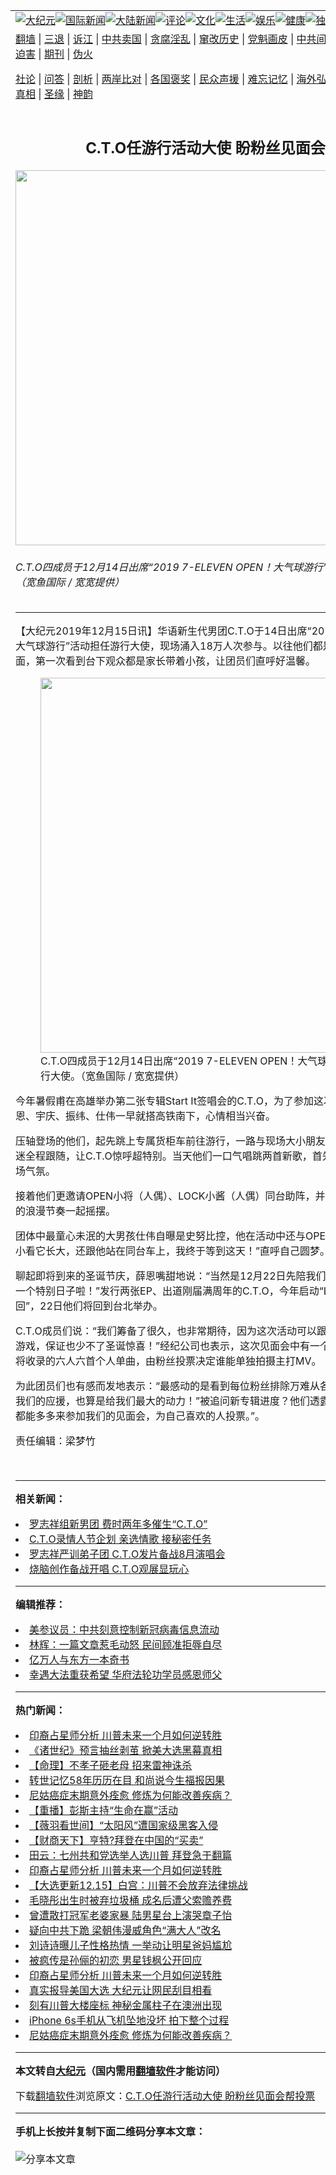 <a name="1" id="1" target="_blank"></a><span id="1"></span>
<table align=center border="0"><tr><td colspan="2" VALIGN=TOP><a href="https://github.com/zoelzd3252/djy/blob/master/gb/nsc413.md#1"><img src="https://raw.githubusercontent.com/zoelzd3252/www/master/t/djy/1.jpg" title="大纪元"></a><a href="https://github.com/zoelzd3252/djy/blob/master/gb/n24hr.md#1"><img src="https://raw.githubusercontent.com/zoelzd3252/www/master/t/djy/3.jpg" title="国际新闻"></a><a href="https://github.com/zoelzd3252/djy/blob/master/gb/nsc413.md#1"><img src="https://raw.githubusercontent.com/zoelzd3252/www/master/t/djy/4.jpg" title="大陆新闻"></a><a href="https://github.com/zoelzd3252/djy/blob/master/gb/news392.md#1"><img src="https://raw.githubusercontent.com/zoelzd3252/www/master/t/djy/5.jpg" title="评论"></a><a href="https://github.com/zoelzd3252/djy/blob/master/gb/news2007.md#1"><img src="https://raw.githubusercontent.com/zoelzd3252/www/master/t/djy/6.jpg" title="文化"></a><a href="https://github.com/zoelzd3252/djy/blob/master/gb/news2008.md#1"><img src="https://raw.githubusercontent.com/zoelzd3252/www/master/t/djy/7.jpg" title="生活"></a><a href="https://github.com/zoelzd3252/djy/blob/master/gb/ncyule.md#1"><img src="https://raw.githubusercontent.com/zoelzd3252/www/master/t/djy/8.jpg" title="娱乐"></a><a href="https://github.com/zoelzd3252/djy/blob/master/gb/nsc1002.md#1"><img src="https://raw.githubusercontent.com/zoelzd3252/www/master/t/djy/9.jpg" title="健康"><a href="https://github.com/zoelzd3252/djy/blob/master/gb/nf6092.md#1"><img src="https://raw.githubusercontent.com/zoelzd3252/www/master/t/djy/10a.jpg" title="独家"></a><a href="https://github.com/zoelzd3252/djy/blob/master/gb/nf4514.md#1"><img src="https://raw.githubusercontent.com/zoelzd3252/www/master/t/djy/12a.jpg" title="头条"></a></td></tr>
<tr><td colspan="2" VALIGN=TOP><a target="_blank" href="https://github.com/zoelzd3252/www/blob/master/README.md?zsrh#1">翻墙</a> | <a target="_blank" href="https://github.com/zoelzd3252/djy/blob/master/gb/nf5657.md#1">三退</a> | <a target="_blank" href="https://github.com/zoelzd3252/djy/blob/master/gb/nf6124.md#1">诉江</a> | <a target="_blank" href="https://github.com/zoelzd3252/djy/blob/master/gb/nf1176117.md#1">中共卖国</a> | <a target="_blank" href="https://github.com/zoelzd3252/djy/blob/master/gb/nf5773.md#1">贪腐淫乱</a> | <a target="_blank" href="https://github.com/zoelzd3252/djy/blob/master/gb/nf1176115.md#1">窜改历史</a> | <a target="_blank" href="https://github.com/zoelzd3252/djy/blob/master/gb/nf1176107.md#1">党魁画皮</a> | <a target="_blank" href="https://github.com/zoelzd3252/djy/blob/master/gb/nf1320400.md#1">中共间谍</a> | <a target="_blank" href="https://github.com/zoelzd3252/djy/blob/master/gb/nf1176114.md#1">破坏传统</a> | <a target="_blank" href="https://github.com/zoelzd3252/ntdtv/blob/master/gb/prog447_1.md#1">恶贯满盈</a> | <a target="_blank" href="https://github.com/zoelzd3252/djy/blob/master/gb/ncid278.md#1">人权</a> | <a target="_blank" href="https://github.com/zoelzd3252/djy/blob/master/gb/nf1176111.md#1">迫害</a> | <a target="_blank" href="https://gitlab.com/szzdlab/mh-qikan/blob/master/README.md#1">期刊</a> | <a target="_blank" href="https://github.com/zoelzd3252/djy/blob/master/gb/nf5562.md#1">伪火</a></p><p><a target="_blank" href="https://github.com/zoelzd3252/djy/blob/master/gb/9p.md#1">社论</a> | <a target="_blank" href="https://github.com/zoelzd3252/djy/blob/master/gb/nf4378.md#1">问答</a> | <a target="_blank" href="https://github.com/zoelzd3252/djy/blob/master/gb/nf5792.md#1">剖析</a> | <a target="_blank" href="https://github.com/zoelzd3252/djy/blob/master/gb/nf5735.md#1">两岸比对</a> | <a target="_blank" href="https://github.com/zoelzd3252/djy/blob/master/gb/nf6119.md#1">各国褒奖</a> | <a target="_blank" href="https://github.com/zoelzd3252/djy/blob/master/gb/nf6120.md#1">民众声援</a> | <a target="_blank" href="https://github.com/zoelzd3252/djy/blob/master/gb/nf1188594.md#1">难忘记忆</a> | <a target="_blank" href="https://github.com/zoelzd3252/djy/blob/master/gb/nf3180.md#1">海外弘传</a> | <a target="_blank" href="https://github.com/zoelzd3252/djy/blob/master/gb/nf5410.md#1">万人上访</a> | <a target="_blank" href="https://github.com/zoelzd3252/www/blob/master/README.md?zsrh#1">平台首页</a> | <a target="_blank" href="https://github.com/zoelzd3252/djy/blob/master/gb/nf4386.md#1">支持</a> | <a target="_blank" href="https://github.com/zoelzd3252/djy/blob/master/gb/nf4389.md#1">真相</a> | <a target="_blank" href="https://github.com/zoelzd3252/djy/blob/master/gb/nf5790.md#1">圣缘</a> | <a target="_blank" href="https://github.com/zoelzd3252/djy/blob/master/gb/nf4786.md#1">神韵</a></td></tr>
<tr><td VALIGN=TOP width="626"><h2 align=center>C.T.O任游行活动大使 盼粉丝见面会帮投票</h2>
<img width="600" src="https://i.epochtimes.com/assets/uploads/2019/12/1912150313471487-600x400.jpg" />
<h6>C.T.O四成员于12月14日出席“2019 7-ELEVEN OPEN！大气球游行”活动，担任游行大使。（宽鱼国际 / 宽宽提供）
</h6>
<hr>
	<p>【大纪元2019年12月15日讯】华语新生代男团C.T.O于14日出席“2019 7-ELEVEN <ahref="https://github.com/zoelzd3252/djy/blob/master/gb/tag/open%EF%BC%81%E5%A4%A7%E6%B0%94%E7%90%83%E6%B8%B8%E8%A1%8C.md#1">OPEN！大气球游行</a>”活动担任游行大使，现场涌入18万人次参与。以往他们都是以演唱会方式跟歌迷见面，第一次看到台下观众都是家长带着小孩，让团员们直呼好温馨。</p>
<figure id="attachment_11723660" style="width: 600px" class="wp-caption aligncenter"><ahref="https://i.epochtimes.com/assets/uploads/2019/12/1912150313441487.jpg"><img class="size-large wp-image-11723660" title="" src="https://i.epochtimes.com/assets/uploads/2019/12/1912150313441487-600x400.jpg" alt="" width="600" b="400" /></a><figcaption class="wp-caption-text">C.T.O四成员于12月14日出席“2019 7-ELEVEN <ahref="https://github.com/zoelzd3252/djy/blob/master/gb/tag/open%EF%BC%81%E5%A4%A7%E6%B0%94%E7%90%83%E6%B8%B8%E8%A1%8C.md#1">OPEN！大气球游行</a>”活动，担任游行大使。（宽鱼国际 / 宽宽提供）</figcaption></figure>
<p>今年暑假甫在高雄举办第二张专辑Start It签唱会的C.T.O，为了参加这次活动，其中4位成员<ahref="https://github.com/zoelzd3252/djy/blob/master/gb/tag/%E8%96%9B%E6%81%A9.md#1">薛恩</a>、<ahref="https://github.com/zoelzd3252/djy/blob/master/gb/tag/%E5%AE%87%E5%BA%86.md#1">宇庆</a>、<ahref="https://github.com/zoelzd3252/djy/blob/master/gb/tag/%E6%8C%AF%E7%BA%AC.md#1">振纬</a>、<ahref="https://github.com/zoelzd3252/djy/blob/master/gb/tag/%E4%BB%95%E4%BC%9F.md#1">仕伟</a>一早就搭高铁南下，心情相当兴奋。</p>
<p>压轴登场的他们，起先跳上专属货柜车前往游行，一路与现场大小朋友近距离打招呼，更引起歌迷全程跟随，让C.T.O惊呼超特别。当天他们一口气唱跳两首新歌，首先以《START IT》掀起全场气氛。</p>
<p>接着他们更邀请OPEN小将（人偶）、LOCK小酱（人偶）同台助阵，并随着歌曲《LOVE YOU》的浪漫节奏一起摇摆。</p>
<p>团体中最童心未泯的大男孩<ahref="https://github.com/zoelzd3252/djy/blob/master/gb/tag/%E4%BB%95%E4%BC%9F.md#1">仕伟</a>自曝是史努比控，他在活动中还与OPEN小将相认，笑说：“我从小看它长大，还跟他站在同台车上，我终于等到这天！”直呼自己圆梦。</p>
<p>聊起即将到来的圣诞节庆，<ahref="https://github.com/zoelzd3252/djy/blob/master/gb/tag/%E8%96%9B%E6%81%A9.md#1">薛恩</a>嘴甜地说：“当然是12月22日先陪我们的CEO（粉丝昵称）度过一个特别日子啦！”发行两张EP、出道刚届满周年的C.T.O，今年启动“LOVE YOU音乐同乐会巡回”，22日他们将回到台北举办。</p>
<p>C.T.O成员们说：“我们筹备了很久，也非常期待，因为这次活动可以跟大家近距离互动、上台玩游戏，保证也少不了圣诞惊喜！”经纪公司也表示，这次见面会中有一个投票环节，透露下张专辑将收录的六人六首个人单曲，由粉丝投票决定谁能单独拍摄主打MV。</p>
<p>为此团员们也有感而发地表示：“最感动的是看到每位粉丝排除万难从各地飞过来为我们投票，给我们的应援，也算是给我们最大的动力！”被追问新专辑进度？他们透露“积极筹备中，希望大家都能多多来参加我们的见面会，为自己喜欢的人投票。”。</p>
<p>责任编辑：梁梦竹</p>
<p>&nbsp;</p>
	
<hr>


<strong>相关新闻：</strong>
<li><a href="https://github.com/zoelzd3252/djy/blob/master/gb/18/6/19/n10496300.md#1">罗志祥组新男团 费时两年多催生“C.T.O”</a></li>
<li><a href="https://github.com/zoelzd3252/djy/blob/master/gb/18/8/15/n10640210.md#1">C.T.O录情人节企划 亲选情歌 接秘密任务</a></li>
<li><a href="https://github.com/zoelzd3252/djy/blob/master/gb/19/7/3/n11361637.md#1">罗志祥严训弟子团 C.T.O发片备战8月演唱会</a></li>
<li><a href="https://github.com/zoelzd3252/djy/blob/master/gb/19/7/24/n11406538.md#1">烧脑创作备战开唱 C.T.O观展显玩心</a></li>
<hr>


<strong>编辑推荐：</strong>
<li><a href="https://github.com/onzhi266/djy/blob/master/gb/20/2/22/n11887949.md#1">美参议员：中共刻意控制新冠病毒信息流动</a></li>
<li><a href="https://github.com/tsiac2612/djy/blob/master/gb/19/1/15/n10977994.md#1" target="_blank">林辉：一篇文章惹毛动怒 民间顾准拒辱自尽</a></li><li><a href="https://github.com/zoelzd3252/djy/blob/master/gb/17/5/26/n9191512.md?dfh#1" target="_blank">亿万人与东方一本奇书</a></li><li><a href="https://github.com/tsiac2612/djy/blob/master/gb/19/5/6/n11236766.md#1" target="_blank">幸遇大法重获希望 华府法轮功学员感恩师父</a></li>
<hr>

<strong>热门新闻：</strong>
<li><a href="https://github.com/zoelzd3252/djy/blob/master/gb/20/12/15/n12621699.md#1">印裔占星师分析 川普未来一个月如何逆转胜</a></li>
<li><a href="https://github.com/zoelzd3252/djy/blob/master/gb/20/12/9/n12605810.md#1">《诸世纪》预言抽丝剥茧 掀美大选黑幕真相</a></li>
<li><a href="https://github.com/zoelzd3252/djy/blob/master/gb/20/12/10/n12609444.md#1">【命理】不孝子砸老母 招来雷神诛杀</a></li>
<li><a href="https://github.com/zoelzd3252/djy/blob/master/gb/20/11/28/n12581416.md#1">转世记忆58年历历在目 和尚说今生福报因果</a></li>
<li><a href="https://github.com/zoelzd3252/djy/blob/master/gb/20/12/11/n12614366.md#1">尼姑癌症末期意外痊愈 修炼为何能改善疾病？</a></li>
<li><a href="https://github.com/zoelzd3252/djy/blob/master/gb/20/12/16/n12625609.md#1">【重播】彭斯主持“生命在赢”活动</a></li>
<li><a href="https://github.com/zoelzd3252/djy/blob/master/gb/20/12/16/n12625739.md#1">【薇羽看世间】“太阳风”遭国家级黑客入侵</a></li>
<li><a href="https://github.com/zoelzd3252/djy/blob/master/gb/20/12/16/n12625460.md#1">【财商天下】亨特?拜登在中国的“买卖”</a></li>
<li><a href="https://github.com/zoelzd3252/djy/blob/master/gb/20/12/15/n12621457.md#1">田云：七州共和党选举人选川普 拜登急于翻篇</a></li>
<li><a href="https://github.com/zoelzd3252/djy/blob/master/gb/20/12/15/n12621699.md#1">印裔占星师分析 川普未来一个月如何逆转胜</a></li>
<li><a href="https://github.com/zoelzd3252/djy/blob/master/gb/20/12/15/n12622044.md#1">【大选更新12.15】白宫：川普不会放弃法律挑战</a></li>
<li><a href="https://github.com/zoelzd3252/djy/blob/master/gb/20/12/15/n12620919.md#1">毛晓彤出生时被弃垃圾桶 成名后遭父索赡养费</a></li>
<li><a href="https://github.com/zoelzd3252/djy/blob/master/gb/20/12/15/n12623272.md#1">曾遭散打冠军老婆家暴 陆男星台上演哭章子怡</a></li>
<li><a href="https://github.com/zoelzd3252/djy/blob/master/gb/20/12/16/n12623537.md#1">疑向中共下跪 梁朝伟漫威角色“满大人”改名</a></li>
<li><a href="https://github.com/zoelzd3252/djy/blob/master/gb/20/12/14/n12618254.md#1">刘诗诗曝儿子性格热情 一举动让明星爸妈尴尬</a></li>
<li><a href="https://github.com/zoelzd3252/djy/blob/master/gb/20/12/14/n12620535.md#1">被疯传是孙俪的初恋 男星钱枫公开回应</a></li>
<li><a href="https://github.com/zoelzd3252/djy/blob/master/gb/20/12/15/n12621699.md#1">印裔占星师分析 川普未来一个月如何逆转胜</a></li>
<li><a href="https://github.com/zoelzd3252/djy/blob/master/gb/20/12/14/n12618609.md#1">真实报导美国大选 大纪元让网民刮目相看</a></li>
<li><a href="https://github.com/zoelzd3252/djy/blob/master/gb/20/12/14/n12618931.md#1">刻有川普大楼座标 神秘金属柱子在澳洲出现</a></li>
<li><a href="https://github.com/zoelzd3252/djy/blob/master/gb/20/12/16/n12624214.md#1">iPhone 6s手机从飞机坠地没坏 拍下整个过程</a></li>
<li><a href="https://github.com/zoelzd3252/djy/blob/master/gb/20/12/11/n12614366.md#1">尼姑癌症末期意外痊愈 修炼为何能改善疾病？</a></li>
<hr>

<strong>本文转自<a href="https://www.epochtimes.com">大纪元</a>（国内需用<a href="https://github.com/zoelzd3252/www/blob/master/README.md#8">翻墙软件</a>才能访问）</strong><p>下载<a href="https://github.com/zoelzd3252/www/blob/master/README.md#8">翻墙软件</a>浏览原文：<a href="https://www.epochtimes.com/gb/19/12/15/n11723657.htm">C.T.O任游行活动大使 盼粉丝见面会帮投票</a></p><hr>

<strong>手机上长按并复制下面二维码分享本文章：</strong><br><br><img src="https://chart.apis.google.com/chart?cht=qr&chs=240x240&choe=UTF-8&chld=M|2&chl=https://github.com/zoelzd3252/djy/blob/master/gb/19/12/15/n11723657.md%231" title="分享本文章"></td><td VALIGN=TOP><a href="https://github.com/zoelzd3252/djy/blob/master/gb/16/1/21/n4622075.md?dfh#1" target="_blank"><img src="https://raw.githubusercontent.com/zoelzd3252/djy/master/gb/300/wei-f1.jpg" title="中共的伪火骗局"  alt="中共的伪火骗局"></a><br><a href="https://github.com/zoelzd3252/www/blob/master/README.md?dfh#9" target="_blank"><img src="https://raw.githubusercontent.com/zoelzd3252/djy/master/gb/300/yong-h.jpg" title="永恒的见证"  alt="永恒的见证"></a><br><a href="https://github.com/zoelzd3252/djy/blob/master/gb/13/9/29/n3974789.md?dfh#1" target="_blank"><img src="https://raw.githubusercontent.com/zoelzd3252/djy/master/gb/300/shang-lnz.jpg" title="善良女子被中共投男牢"  alt="善良女子被中共投男牢"></a><br><a href="https://github.com/zoelzd3252/djy/blob/master/gb/16/3/16/n4663449.md?dfh#1" target="_blank"><img src="https://raw.githubusercontent.com/zoelzd3252/djy/master/gb/300/huo-z3.jpg" title="警卫目击活摘器官"  alt="警卫目击活摘器官"></a><br><a href="https://github.com/zoelzd3252/djy/blob/master/gb/16/8/7/n8177641.md?dfh#1" target="_blank"><img src="https://raw.githubusercontent.com/zoelzd3252/djy/master/gb/300/huo-z4.jpg" title="证人描述活摘恐怖"  alt="证人描述活摘恐怖"></a><br><a href="https://github.com/zoelzd3252/djy/blob/master/gb/10/4/19/n2881569.md?dfh#1" target="_blank"><img src="https://raw.githubusercontent.com/zoelzd3252/djy/master/gb/300/huo-z1.jpg" title="揭开活摘器官黑幕"  alt="揭开活摘器官黑幕"></a><br><a href="https://github.com/zoelzd3252/djy/blob/master/gb/10/11/7/n3077476.md?dfh#1" target="_blank"><img src="https://raw.githubusercontent.com/zoelzd3252/djy/master/gb/300/ma-ks.jpg" title="马克思的成魔之路"  alt="马克思的成魔之路"></a><br><a href="https://github.com/zoelzd3252/djy/blob/master/gb/14/6/9/n4173977.md?dfh#1" target="_blank"><img src="https://raw.githubusercontent.com/zoelzd3252/djy/master/gb/300/chang-zs.jpg" title="藏字石 蕴天机"  alt="藏字石 蕴天机"></a><br><a href="https://github.com/zoelzd3252/djy/blob/master/gb/18/5/10/n10381511.md?dfh#1" target="_blank"><img src="https://raw.githubusercontent.com/zoelzd3252/djy/master/gb/300/st1.jpg" title="关注3亿人三退"  alt="关注3亿人三退"></a><br><a href="https://github.com/zoelzd3252/djy/blob/master/gb/18/3/21/n10237682.md?dfh#1" target="_blank"><img src="https://raw.githubusercontent.com/zoelzd3252/djy/master/gb/300/jie-t.jpg" title="解体中共复兴中华"  alt="解体中共复兴中华"></a><br><a href="https://github.com/zoelzd3252/djy/blob/master/gb/9/2/9/n2422991.md?dfh#1" target="_blank"><img src="https://raw.githubusercontent.com/zoelzd3252/djy/master/gb/300/gao-zs.jpg" title="中共迫害良心律师"  alt="中共迫害良心律师"></a><br><a href="https://github.com/zoelzd3252/djy/blob/master/gb/18/12/9/n10900044.md?dfh#1" target="_blank"><img src="https://raw.githubusercontent.com/zoelzd3252/djy/master/gb/300/sj1.jpg" title="303万人举报江泽民"  alt="303万人举报江泽民"></a><br><a href="https://github.com/zoelzd3252/djy/blob/master/gb/18/8/28/n10672014.md?dfh#1" target="_blank"><img src="https://raw.githubusercontent.com/zoelzd3252/djy/master/gb/300/sj2.jpg" title="这些官员为何起诉江泽民"  alt="这些官员为何起诉江泽民"></a><br><a href="https://github.com/zoelzd3252/djy/blob/master/gb/8/12/18/n2367165.md?dfh#1" target="_blank"><img src="https://raw.githubusercontent.com/zoelzd3252/djy/master/gb/300/liangan.jpg" title="海峡两岸的强烈对比"  alt="海峡两岸的强烈对比"></a><br><a href="https://github.com/zoelzd3252/djy/blob/master/gb/15/12/10/n4593139.md?dfh#1" target="_blank"><img src="https://raw.githubusercontent.com/zoelzd3252/djy/master/gb/300/jia-ndzl.jpg" title="加拿大总理的贺信"  alt="加拿大总理的贺信"></a><br><a href="https://github.com/zoelzd3252/djy/blob/master/gb/11/6/17/n3289382.md?dfh#1" target="_blank"><img src="https://raw.githubusercontent.com/zoelzd3252/djy/master/gb/300/xiao-wd.jpg" title="探寻真相兼听则明"  alt="探寻真相兼听则明"></a><br><a href="https://github.com/zoelzd3252/djy/blob/master/gb/18/10/27/n10812623.md?dfh#1" target="_blank"><img src="https://raw.githubusercontent.com/zoelzd3252/djy/master/gb/300/yindu.jpg" title="印度媒体报道东方"  alt="印度媒体报道东方"></a><br><a href="https://github.com/zoelzd3252/djy/blob/master/gb/18/6/9/n10469652.md?dfh#1" target="_blank"><img src="https://raw.githubusercontent.com/zoelzd3252/djy/master/gb/300/xie-j.jpg" title="不一样的海外校园"  alt="不一样的海外校园"></a><br><a href="https://github.com/zoelzd3252/djy/blob/master/gb/7/4/5/n1669415.md?dfh#1" target="_blank"><img src="https://raw.githubusercontent.com/zoelzd3252/djy/master/gb/300/li-up.jpg" title="从大师到徒弟的传奇"  alt="从大师到徒弟的传奇"></a><br><a href="https://github.com/zoelzd3252/djy/blob/master/gb/17/5/26/n9191512.md?dfh#1" target="_blank"><img src="https://raw.githubusercontent.com/zoelzd3252/djy/master/gb/300/zfl2.jpg" title="亿万人与东方一本奇书"  alt="亿万人与东方一本奇书"></a><br><a href="https://github.com/zoelzd3252/djy/blob/master/gb/13/11/27/n4020290.md?dfh#1" target="_blank"><img src="https://raw.githubusercontent.com/zoelzd3252/djy/master/gb/300/zhen-h.jpg" title="大陆见不到的震撼场面"  alt="大陆见不到的震撼场面"></a><br><a href="https://github.com/zoelzd3252/djy/blob/master/gb/15/7/17/n4482910.md?dfh#1" target="_blank"><img src="https://raw.githubusercontent.com/zoelzd3252/djy/master/gb/300/dalu-sk.jpg" title="人心向善 大陆当初盛况"  alt="人心向善 大陆当初盛况"></a><br><a href="https://github.com/zoelzd3252/djy/blob/master/gb/19/1/5/n10955468.md?dfh#1" target="_blank"><img src="https://raw.githubusercontent.com/zoelzd3252/djy/master/gb/300/zfl1.jpg" title="追寻真理 这书讲什么"  alt="追寻真理 这书讲什么"></a><br><a href="https://github.com/zoelzd3252/www/blob/master/README.md?dfh#1" target="_blank"><img src="https://raw.githubusercontent.com/zoelzd3252/djy/master/gb/300/fq1.jpg" title="下载免费翻墙软件"  alt="下载免费翻墙软件"></a><br></td></tr></table>
